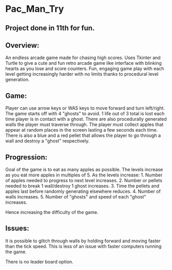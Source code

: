 # Pac_Man_Try
 
## Project done in 11th for fun.

## Overview:

An endless arcade game made for chasing high scores. Uses Tkinter and Turtle to give a cute and fun retro arcade game like interface with blinking hearts as you lose and score counters. Fun, engaging game play with each level getting increasingly harder with no limits thanks to procedural level generation. 

## Game:

Player can use arrow keys or WAS keys to move forward and turn left/right. The game starts off with 4 "ghosts" to avoid. 1 life out of 3 total is lost each time player is in contact with a ghost. There are also procedurally generated walls the player must traverse through.
The player must collect apples that appear at random places in the screen lasting a few seconds each time. There is also a blue and a red pellet that allows the player to go through a wall and destroy a "ghost" respectively.

## Progression:

Goal of the game is to eat as many apples as possible.
The levels increase as you eat more apples in multiples of 5.
As the levels increase:
    1. Number of apples needed to progress to next level increases.
    2. Number or pellets needed to break 1 wall/destroy 1 ghost increases.
    3. Time the pellets and apples last before randomly generating elsewhere reduces.
    4. Number of walls increases.
    5. Number of "ghosts" and speed of each "ghost" increases.

Hence increasing the difficulty of the game.

## Issues:
It is possible to glitch through walls by holding forward and moving faster than the tick speed. This is less of an issue with faster computers running the game.

There is no leader board option.
